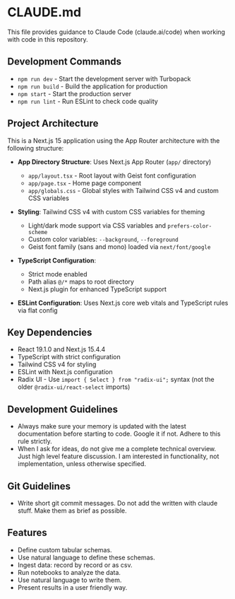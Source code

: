 # CLAUDE.md

This file provides guidance to Claude Code (claude.ai/code) when working with code in this repository.

## Development Commands

- `npm run dev` - Start the development server with Turbopack
- `npm run build` - Build the application for production
- `npm start` - Start the production server
- `npm run lint` - Run ESLint to check code quality

## Project Architecture

This is a Next.js 15 application using the App Router architecture with the following structure:

- **App Directory Structure**: Uses Next.js App Router (`app/` directory)
  - `app/layout.tsx` - Root layout with Geist font configuration
  - `app/page.tsx` - Home page component
  - `app/globals.css` - Global styles with Tailwind CSS v4 and custom CSS variables

- **Styling**: Tailwind CSS v4 with custom CSS variables for theming
  - Light/dark mode support via CSS variables and `prefers-color-scheme`
  - Custom color variables: `--background`, `--foreground`
  - Geist font family (sans and mono) loaded via `next/font/google`

- **TypeScript Configuration**: 
  - Strict mode enabled
  - Path alias `@/*` maps to root directory
  - Next.js plugin for enhanced TypeScript support

- **ESLint Configuration**: Uses Next.js core web vitals and TypeScript rules via flat config

## Key Dependencies

- React 19.1.0 and Next.js 15.4.4
- TypeScript with strict configuration
- Tailwind CSS v4 for styling
- ESLint with Next.js configuration
- Radix UI - Use `import { Select } from "radix-ui";` syntax (not the older `@radix-ui/react-select` imports)

## Development Guidelines

- Always make sure your memory is updated with the latest documentation before starting to code. Google it if not. Adhere to this rule strictly.
- When I ask for ideas, do not give me a complete technical overview. Just high level feature discussion. I am interested in functionality, not implementation, unless otherwise specified.

## Git Guidelines

- Write short git commit messages. Do not add the written with claude stuff. Make them as brief as possible.


## Features

- Define custom tabular schemas. 
- Use natural language to define these schemas.
- Ingest data: record by record or as csv.
- Run notebooks to analyze the data.
- Use natural language to write them.
- Present results in a user friendly way. 
